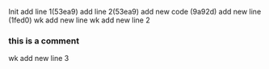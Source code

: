 Init
add line 1(53ea9)
add line 2(53ea9)
add new code (9a92d)
add new line (1fed0)
wk add new line
wk add new line 2
### this is a comment
wk add new line 3